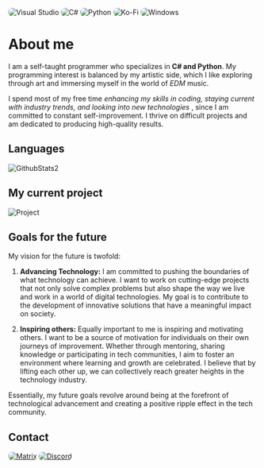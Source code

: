 <!-- Visual Studio -->
<img src="https://img.shields.io/badge/VSCode-0078D4?style=for-the-badge&logo=visual%20studio%20code&logoColor=white" alt="Visual Studio" style="border-radius: 8px;"> <!-- C# --> <img src="https://img.shields.io/badge/C%23-239120?style=for-the-badge&logo=c-sharp&logoColor=white" alt="C#" style="border-radius: 8px;"> <!-- Python --> <img src="https://img.shields.io/badge/Python-3776AB?style=for-the-badge&logo=python&logoColor=white" alt="Python" style="border-radius: 8px;"> <!-- Ko-Fi --> <img src="https://img.shields.io/badge/Ko--fi-F16061?style=for-the-badge&logo=ko-fi&logoColor=white" alt="Ko-Fi" style="border-radius: 8px;"> <!-- Windows --> <img src="https://img.shields.io/badge/Windows-0078D6?style=for-the-badge&logo=windows&logoColor=white" alt="Windows" style="border-radius: 8px;">

# About me

I am a self-taught programmer who specializes in **C# and Python**. My programming interest is balanced by my artistic side, which I like exploring through art and immersing myself in the world of *EDM* music.

I spend most of my free time *enhancing my skills in coding, staying current with industry trends, and looking into new technologies* , since I am committed to constant self-improvement. I thrive on difficult projects and am dedicated to producing high-quality results.

## Languages

![GithubStats2](https://github-readme-stats.vercel.app/api/top-langs/?username=TechAngle&langs_count=8&count_private=true&layout=compact&theme=dark&hide_border=true&hide=Jupyter%20notebook,less&bg_color=151515&title_color=f2f2f2&icon_color=79fe96)

## My current project
![Project](https://github-readme-stats.vercel.app/api/pin/?username=TechAngle&repo=stickerizeR)

## Goals for the future

My vision for the future is twofold:

1. **Advancing Technology:** I am committed to pushing the boundaries of what technology can achieve. I want to work on cutting-edge projects that not only solve complex problems but also shape the way we live and work in a world of digital technologies. My goal is to contribute to the development of innovative solutions that have a meaningful impact on society.

2. **Inspiring others:** Equally important to me is inspiring and motivating others. I want to be a source of motivation for individuals on their own journeys of improvement. Whether through mentoring, sharing knowledge or participating in tech communities, I aim to foster an environment where learning and growth are celebrated. I believe that by lifting each other up, we can collectively reach greater heights in the technology industry.

Essentially, my future goals revolve around being at the forefront of technological advancement and creating a positive ripple effect in the tech community.

## Contact

<!-- Matrix -->
<a href="https://matrix.to/#/@tech-angle:matrix.org"><img src="https://img.shields.io/badge/matrix-000000?style=for-the-badge&logo=Matrix&logoColor=white" alt="Matrix" style="border-radius: 8px;"></a> <!-- Discord --> <a href="Your Discord Link Here"><img src="https://img.shields.io/badge/Discord-7289DA?style=for-the-badge&logo=discord&logoColor=white" alt="Discord" style="border-radius: 8px;"></a>

